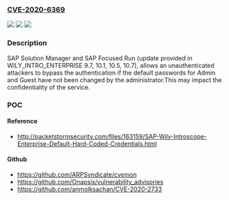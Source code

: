 ### [CVE-2020-6369](https://cve.mitre.org/cgi-bin/cvename.cgi?name=CVE-2020-6369)
![](https://img.shields.io/static/v1?label=Product&message=CA%20Introscope%20Enterprise%20Manager%20(Affected%20products%3A%20SAP%20Solution%20Manager%20and%20SAP%20Focused%20Run)&color=blue)
![](https://img.shields.io/static/v1?label=Version&message=%3C9.7%20&color=brighgreen)
![](https://img.shields.io/static/v1?label=Vulnerability&message=Hard%20Coded%20Credentials&color=brighgreen)

### Description

SAP Solution Manager and SAP Focused Run (update provided in WILY_INTRO_ENTERPRISE 9.7, 10.1, 10.5, 10.7), allows an unauthenticated attackers to bypass the authentication if the default passwords for Admin and Guest have not been changed by the administrator.This may impact the confidentiality of the service.

### POC

#### Reference
- http://packetstormsecurity.com/files/163159/SAP-Wily-Introscope-Enterprise-Default-Hard-Coded-Credentials.html

#### Github
- https://github.com/ARPSyndicate/cvemon
- https://github.com/Onapsis/vulnerability_advisories
- https://github.com/anmolksachan/CVE-2020-2733

